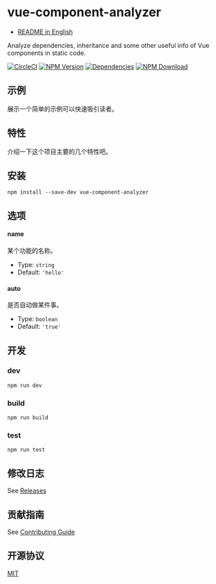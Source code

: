 # vue-component-analyzer

- [README in English](README.md)

Analyze dependencies, inheritance and some other useful info of Vue components in static code.

[![CircleCI][circleci-img]][circleci-url]
[![NPM Version][npm-img]][npm-url]
[![Dependencies][david-img]][david-url]
[![NPM Download][download-img]][download-url]

[circleci-img]: https://img.shields.io/circleci/project/github/vusion/vue-component-analyzer.svg?style=flat-square
[circleci-url]: https://circleci.com/gh/vusion/vue-component-analyzer
[npm-img]: http://img.shields.io/npm/v/vue-component-analyzer.svg?style=flat-square
[npm-url]: http://npmjs.org/package/vue-component-analyzer
[david-img]: http://img.shields.io/david/vusion/vue-component-analyzer.svg?style=flat-square
[david-url]: https://david-dm.org/vusion/vue-component-analyzer
[download-img]: https://img.shields.io/npm/dm/vue-component-analyzer.svg?style=flat-square
[download-url]: https://npmjs.org/package/vue-component-analyzer

## 示例

展示一个简单的示例可以快速吸引读者。

## 特性

介绍一下这个项目主要的几个特性吧。

## 安装

``` shell
npm install --save-dev vue-component-analyzer
```

## 选项

#### name

某个功能的名称。

- Type: `string`
- Default: `'hello'`

#### auto

是否自动做某件事。

- Type: `boolean`
- Default: `'true'`

## 开发

### dev

``` shell
npm run dev
```

### build

``` shell
npm run build
```

### test

``` shell
npm run test
```

## 修改日志

See [Releases](https://github.com/vusion/vue-component-analyzer/releases)

## 贡献指南

See [Contributing Guide](https://github.com/vusion/DOCUMENTATION/issues/8)

## 开源协议

[MIT](LICENSE)
